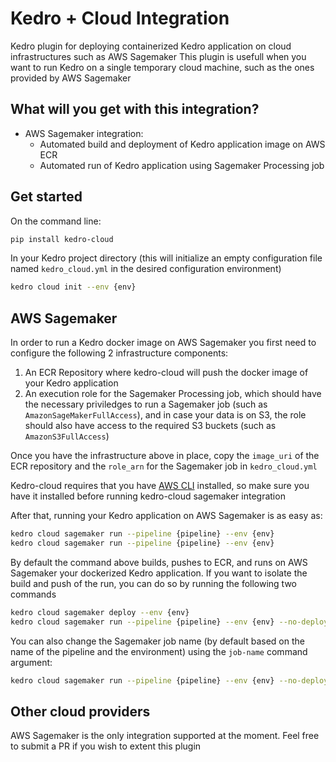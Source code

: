# Kedro + Cloud Integration

Kedro plugin for deploying containerized Kedro application on cloud infrastructures such as AWS Sagemaker
This plugin is usefull when you want to run Kedro on a single temporary cloud machine, such as the ones provided by AWS Sagemaker


## What will you get with this integration?

* AWS Sagemaker integration:
    * Automated build and deployment of Kedro application image on AWS ECR
    * Automated run of Kedro application using Sagemaker Processing job


## Get started

On the command line:

```bash
pip install kedro-cloud
```

In your Kedro project directory (this will initialize an empty configuration file named
`kedro_cloud.yml` in the desired configuration environment)

```bash
kedro cloud init --env {env}
```

## AWS Sagemaker

In order to run a Kedro docker image on AWS Sagemaker you first need to
configure the following 2 infrastructure components:

1. An ECR Repository where kedro-cloud will push the docker image of your Kedro
   application
2. An execution role for the Sagemaker Processing job, which should have
   the necessary priviledges to run a Sagemaker job (such as `AmazonSageMakerFullAccess`),
   and in case your data is on S3, the role should also have access to the
   required S3 buckets (such as `AmazonS3FullAccess`)


Once you have the infrastructure above in place, copy the `image_uri` of the
ECR repository and the `role_arn` for the Sagemaker job in `kedro_cloud.yml`


Kedro-cloud requires that you have [AWS CLI](https://aws.amazon.com/cli/)
installed, so make sure you have it installed before running kedro-cloud
sagemaker integration


After that, running your Kedro application on AWS Sagemaker is as easy as:
```bash
kedro cloud sagemaker run --pipeline {pipeline} --env {env}
kedro cloud sagemaker run --pipeline {pipeline} --env {env}
```

By default the command above builds, pushes to ECR, and runs on AWS Sagemaker your
dockerized Kedro application. If you want to isolate the build and push of the run, you
can do so by running the following two commands
```bash
kedro cloud sagemaker deploy --env {env}
kedro cloud sagemaker run --pipeline {pipeline} --env {env} --no-deploy
```

You can also change the Sagemaker job name (by default based on the name of the
pipeline and the environment) using the `job-name` command argument:
```bash
kedro cloud sagemaker run --pipeline {pipeline} --env {env} --no-deploy --job-name my-job
```

## Other cloud providers

AWS Sagemaker is the only integration supported at the moment. Feel free to
submit a PR if you wish to extent this plugin
